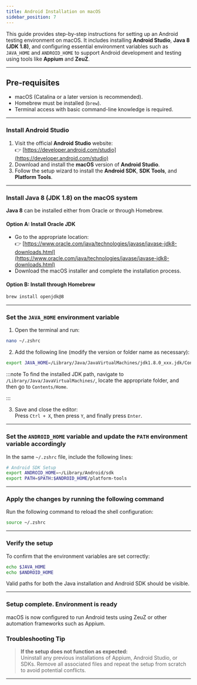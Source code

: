 ```yaml
---
title: Android Installation on macOS
sidebar_position: 7
---
```


This guide provides step-by-step instructions for setting up an Android testing environment on macOS. It includes installing **Android Studio**, **Java 8 (JDK 1.8)**, and configuring essential environment variables such as `JAVA_HOME` and `ANDROID_HOME` to support Android development and testing using tools like **Appium** and **ZeuZ**.

---

## Pre-requisites
- macOS (Catalina or a later version is recommended).
- Homebrew must be installed (`brew`).
- Terminal access with basic command-line knowledge is required.

---

### Install Android Studio
1. Visit the official **Android Studio** website:  
👉 [https://developer.android.com/studio](https://developer.android.com/studio)
2. Download and install the **macOS** version of **Android Studio**.
3. Follow the setup wizard to install the **Android SDK**, **SDK Tools**, and **Platform Tools**.

---

### Install Java 8 (JDK 1.8) on the macOS system
**Java 8** can be installed either from Oracle or through Homebrew.

#### Option A: Install Oracle JDK
- Go to the appropriate location:  
  👉 [https://www.oracle.com/java/technologies/javase/javase-jdk8-downloads.html](https://www.oracle.com/java/technologies/javase/javase-jdk8-downloads.html)
- Download the macOS installer and complete the installation process.

#### Option B: Install through Homebrew

```bash
brew install openjdk@8
```

---

### Set the `JAVA_HOME` environment variable
1. Open the terminal and run:

```bash
nano ~/.zshrc
```
2. Add the following line (modify the version or folder name as necessary):

```bash
export JAVA_HOME=/Library/Java/JavaVirtualMachines/jdk1.8.0_xxx.jdk/Contents/Home
```

:::note
To find the installed JDK path, navigate to `/Library/Java/JavaVirtualMachines/`, locate the appropriate folder, and then go to `Contents/Home`.

:::

3. Save and close the editor:  
   Press `Ctrl + X`, then press `Y`, and finally press `Enter`.

---

### Set the `ANDROID_HOME` variable and update the `PATH` environment variable accordingly
In the same `~/.zshrc` file, include the following lines:  

```bash
# Android SDK Setup
export ANDROID_HOME=~/Library/Android/sdk
export PATH=$PATH:$ANDROID_HOME/platform-tools
```

---

### Apply the changes by running the following command
Run the following command to reload the shell configuration:

```bash
source ~/.zshrc
```

---

### Verify the setup
To confirm that the environment variables are set correctly:  

```bash
echo $JAVA_HOME
echo $ANDROID_HOME
```

Valid paths for both the Java installation and Android SDK should be visible.

---

### Setup complete. Environment is ready
macOS is now configured to run Android tests using ZeuZ or other automation frameworks such as Appium.

### Troubleshooting Tip

> **If the setup does not function as expected:**  
Uninstall any previous installations of Appium, Android Studio, or SDKs. Remove all associated files and repeat the setup from scratch to avoid potential conflicts.

---
